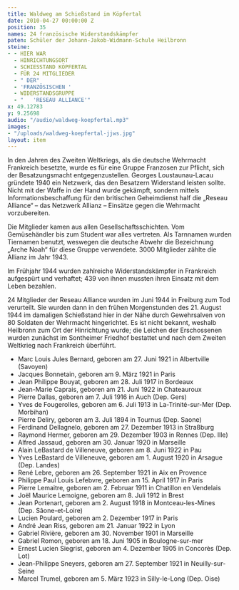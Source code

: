 ```yaml
---
title: Waldweg am Schießstand im Köpfertal
date: 2010-04-27 00:00:00 Z
position: 35
names: 24 französische Widerstandskämpfer
paten: Schüler der Johann-Jakob-Widmann-Schule Heilbronn
steine:
- - HIER WAR
  - HINRICHTUNGSORT
  - SCHIESSTAND KÖPFERTAL
  - FÜR 24 MITGLIEDER
  - " DER"
  - 'FRANZÖSISCHEN '
  - WIDERSTANDSGRUPPE
  - "   'RESEAU ALLIANCE'"
x: 49.12783
y: 9.25698
audio: "/audio/waldweg-koepfertal.mp3"
images:
- "/uploads/waldweg-koepfertal-jjws.jpg"
layout: item
---
```


In den Jahren des Zweiten Weltkriegs, als die deutsche Wehrmacht Frankreich besetzte, wurde es für eine Gruppe Franzosen zur Pflicht, sich der Besatzungsmacht entgegenzustellen. Georges Loustaunau-Lacau gründete 1940 ein Netzwerk, das den Besatzern Widerstand leisten sollte. Nicht mit der Waffe in der Hand wurde gekämpft, sondern mittels Informationsbeschaffung für den britischen Geheimdienst half die „Reseau Alliance“ – das Netzwerk Allianz – Einsätze gegen die Wehrmacht vorzubereiten.

Die Mitglieder kamen aus allen Gesellschaftsschichten. Vom Gemüsehändler bis zum Student war alles vertreten. Als Tarnnamen wurden Tiernamen benutzt, weswegen die deutsche Abwehr die Bezeichnung „Arche Noah“ für diese Gruppe verwendete. 3000 Mitglieder zählte die Allianz im Jahr 1943.

Im Frühjahr 1944 wurden zahlreiche Widerstandskämpfer in Frankreich aufgespürt und verhaftet; 439 von ihnen mussten ihren Einsatz mit dem Leben bezahlen.

24 Mitglieder der Reseau Alliance wurden im Juni 1944 in Freiburg zum Tod verurteilt. Sie wurden dann in den frühen Morgenstunden des 21. August 1944 im damaligen Schießstand hier in der Nähe durch Gewehrsalven von 80 Soldaten der Wehrmacht hingerichtet. Es ist nicht bekannt, weshalb Heilbronn zum Ort der Hinrichtung wurde; die Leichen der Erschossenen wurden zunächst im Sontheimer Friedhof bestattet und nach dem Zweiten Weltkrieg nach Frankreich überführt.


- Marc Louis Jules Bernard, geboren am 27. Juni 1921 in Albertville (Savoyen)  
- Jacques Bonnetain, geboren am 9. März 1921 in Paris  
- Jean Philippe Bouyat, geboren am 28. Juli 1917 in Bordeaux  
- Jean-Marie Caprais, geboren am 21. Juni 1922 in Chateauroux  
- Pierre Dallas, geboren am 7. Juli 1916 in Auch (Dep. Gers)  
- Yves de Fougerolles, geboren am 6. Juli 1913 in La-Trinité-sur-Mer (Dep. Morbihan)  
- Pierre Deliry, geboren am 3. Juli 1894 in Tournus (Dep. Saone)  
- Ferdinand Dellagnelo, geboren am 27. Dezember 1913 in Straßburg  
- Raymond Hermer, geboren am 29. Dezember 1903 in Rennes (Dep. Ille)  
- Alfred Jassaud, geboren am 30. Januar 1920 in Marseille  
- Alain LeBastard de Villeneuve, geboren am 8. Juni 1922 in Pau  
- Yves LeBastard de Villeneuve, geboren am 1. August 1920 in Arsague (Dep. Landes)  
- René Lebre, geboren am 26. September 1921 in Aix en Provence  
- Philippe Paul Louis Lefebvre, geboren am 15. April 1917 in Paris  
- Pierre Lemaitre, geboren am 2. Februar 1911 in Chatillon en Vendelais  
- Joël Maurice Lemoigne, geboren am 8. Juli 1912 in Brest  
- Jean Portenart, geboren am 2. August 1918 in Montceau-les-Mines (Dep. Sâone-et-Loire)  
- Lucien Poulard, geboren am 2. Dezember 1917 in Paris  
- André Jean Riss, geboren am 21. Januar 1922 in Lyon  
- Gabriel Rivière, geboren am 30. November 1901 in Marseille  
- Gabriel Romon, geboren am 18. Juni 1905 in Boulogne-sur-mer  
- Ernest Lucien Siegrist, geboren am 4. Dezember 1905 in Concorès (Dep. Lot)  
- Jean-Philippe Sneyers, geboren am 27. September 1921 in Neuilly-sur-Seine  
- Marcel Trumel, geboren am 5. März 1923 in Silly-le-Long (Dep. Oise)  